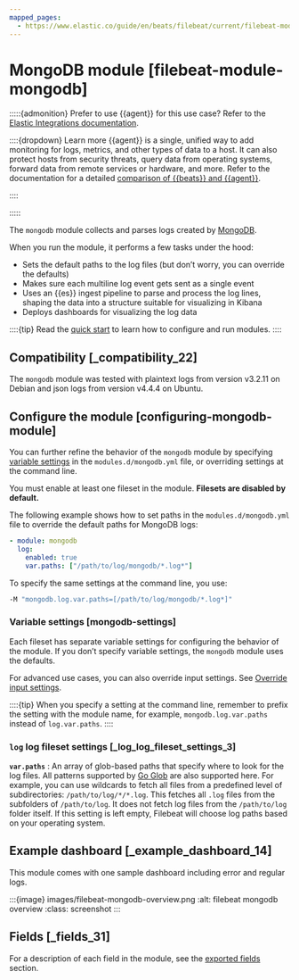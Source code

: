 ```yaml
---
mapped_pages:
  - https://www.elastic.co/guide/en/beats/filebeat/current/filebeat-module-mongodb.html
---
```


# MongoDB module [filebeat-module-mongodb]

:::::{admonition} Prefer to use {{agent}} for this use case?
Refer to the [Elastic Integrations documentation](integration-docs://reference/mongodb.md).

::::{dropdown} Learn more
{{agent}} is a single, unified way to add monitoring for logs, metrics, and other types of data to a host. It can also protect hosts from security threats, query data from operating systems, forward data from remote services or hardware, and more. Refer to the documentation for a detailed [comparison of {{beats}} and {{agent}}](docs-content://reference/ingestion-tools/fleet/index.md).

::::


:::::


The `mongodb` module collects and parses logs created by [MongoDB](https://www.mongodb.com/).

When you run the module, it performs a few tasks under the hood:

* Sets the default paths to the log files (but don’t worry, you can override the defaults)
* Makes sure each multiline log event gets sent as a single event
* Uses an {{es}} ingest pipeline to parse and process the log lines, shaping the data into a structure suitable for visualizing in Kibana
* Deploys dashboards for visualizing the log data

::::{tip}
Read the [quick start](/reference/filebeat/filebeat-installation-configuration.md) to learn how to configure and run modules.
::::



## Compatibility [_compatibility_22]

The `mongodb` module was tested with plaintext logs from version v3.2.11 on Debian and json logs from version v4.4.4 on Ubuntu.


## Configure the module [configuring-mongodb-module]

You can further refine the behavior of the `mongodb` module by specifying [variable settings](#mongodb-settings) in the `modules.d/mongodb.yml` file, or overriding settings at the command line.

You must enable at least one fileset in the module. **Filesets are disabled by default.**

The following example shows how to set paths in the `modules.d/mongodb.yml` file to override the default paths for MongoDB logs:

```yaml
- module: mongodb
  log:
    enabled: true
    var.paths: ["/path/to/log/mongodb/*.log*"]
```

To specify the same settings at the command line, you use:

```sh
-M "mongodb.log.var.paths=[/path/to/log/mongodb/*.log*]"
```


### Variable settings [mongodb-settings]

Each fileset has separate variable settings for configuring the behavior of the module. If you don’t specify variable settings, the `mongodb` module uses the defaults.

For advanced use cases, you can also override input settings. See [Override input settings](/reference/filebeat/advanced-settings.md).

::::{tip}
When you specify a setting at the command line, remember to prefix the setting with the module name, for example, `mongodb.log.var.paths` instead of `log.var.paths`.
::::



### `log` log fileset settings [_log_log_fileset_settings_3]

**`var.paths`**
:   An array of glob-based paths that specify where to look for the log files. All patterns supported by [Go Glob](https://golang.org/pkg/path/filepath/#Glob) are also supported here. For example, you can use wildcards to fetch all files from a predefined level of subdirectories: `/path/to/log/*/*.log`. This fetches all `.log` files from the subfolders of `/path/to/log`. It does not fetch log files from the `/path/to/log` folder itself. If this setting is left empty, Filebeat will choose log paths based on your operating system.


## Example dashboard [_example_dashboard_14]

This module comes with one sample dashboard including error and regular logs.

:::{image} images/filebeat-mongodb-overview.png
:alt: filebeat mongodb overview
:class: screenshot
:::


## Fields [_fields_31]

For a description of each field in the module, see the [exported fields](/reference/filebeat/exported-fields-mongodb.md) section.
